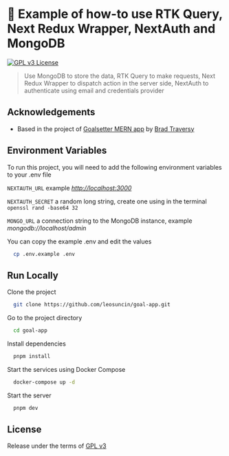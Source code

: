 # 🔬 Example of how-to use RTK Query, Next Redux Wrapper, NextAuth and MongoDB

[![GPL v3 License](https://img.shields.io/badge/License-GPLv3-green.svg)](./LICENSE)

> Use MongoDB to store the data, RTK Query to make requests, Next Redux Wrapper to dispatch action in the server side, NextAuth to authenticate using email and credentials provider

## Acknowledgements

- Based in the project of [Goalsetter MERN app](https://github.com/bradtraversy/mern-tutorial) by [Brad Traversy](https://www.youtube.com/c/TraversyMedia)

## Environment Variables

To run this project, you will need to add the following environment variables to your .env file
<!-- markdown-link-check-disable -->
`NEXTAUTH_URL` example _<http://localhost:3000>_
<!-- markdown-link-check-enable -->
`NEXTAUTH_SECRET` a random long string, create one using in the terminal `openssl rand -base64 32`

`MONGO_URL` a connection string to the MongoDB instance, example _mongodb://localhost/admin_

You can copy the example .env and edit the values

```bash
  cp .env.example .env
```

## Run Locally

Clone the project

```bash
  git clone https://github.com/leosuncin/goal-app.git
```

Go to the project directory

```bash
  cd goal-app
```

Install dependencies

```bash
  pnpm install
```

Start the services using Docker Compose

```bash
  docker-compose up -d
```

Start the server

```bash
  pnpm dev
```

## License

Release under the terms of [GPL v3](./LICENSE)
